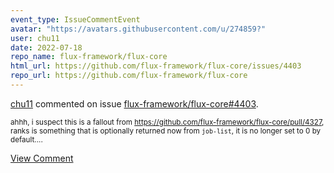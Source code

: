 ```yaml
---
event_type: IssueCommentEvent
avatar: "https://avatars.githubusercontent.com/u/274859?"
user: chu11
date: 2022-07-18
repo_name: flux-framework/flux-core
html_url: https://github.com/flux-framework/flux-core/issues/4403
repo_url: https://github.com/flux-framework/flux-core
---
```


<a href='https://github.com/chu11' target='_blank'>chu11</a> commented on issue <a href='https://github.com/flux-framework/flux-core/issues/4403' target='_blank'>flux-framework/flux-core#4403</a>.

<small>ahhh, i suspect this is a fallout from https://github.com/flux-framework/flux-core/pull/4327, ranks is something that is optionally returned now from `job-list`, it is no longer set to 0 by default....</small>

<a href='https://github.com/flux-framework/flux-core/issues/4403' target='_blank'>View Comment</a>